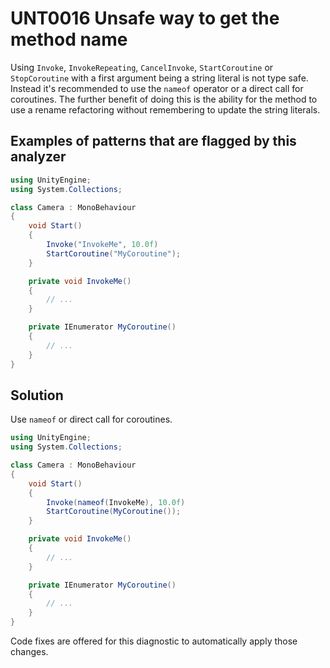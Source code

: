 # UNT0016 Unsafe way to get the method name

Using `Invoke`, `InvokeRepeating`, `CancelInvoke`, `StartCoroutine` or `StopCoroutine` with a first argument being a string literal is not type safe. Instead it's recommended to use the `nameof` operator or a direct call for coroutines. The further benefit of doing this is the ability for the method to use a rename refactoring without remembering to update the string literals.

## Examples of patterns that are flagged by this analyzer

```csharp
using UnityEngine;
using System.Collections;

class Camera : MonoBehaviour
{
    void Start()
    {
        Invoke("InvokeMe", 10.0f)
        StartCoroutine("MyCoroutine");
    }

    private void InvokeMe()
    {
        // ...
    }

    private IEnumerator MyCoroutine()
    {
        // ...
    }
}
```

## Solution

Use `nameof` or direct call for coroutines.

```csharp
using UnityEngine;
using System.Collections;

class Camera : MonoBehaviour
{
    void Start()
    {
        Invoke(nameof(InvokeMe), 10.0f)
        StartCoroutine(MyCoroutine());
    }

    private void InvokeMe()
    {
        // ...
    }

    private IEnumerator MyCoroutine()
    {
        // ...
    }
}
```

Code fixes are offered for this diagnostic to automatically apply those changes.
